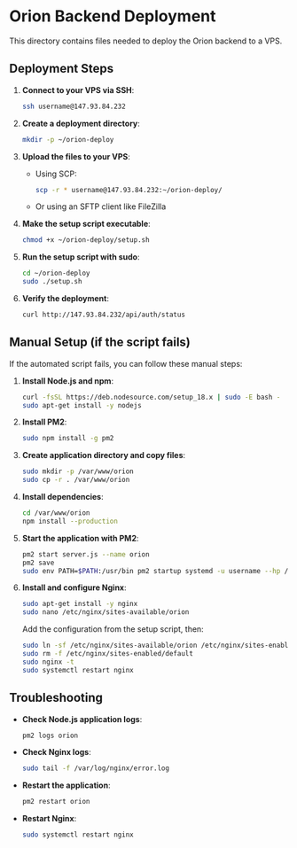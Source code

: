 # Orion Backend Deployment

This directory contains files needed to deploy the Orion backend to a VPS.

## Deployment Steps

1. **Connect to your VPS via SSH**:
   ```bash
   ssh username@147.93.84.232
   ```

2. **Create a deployment directory**:
   ```bash
   mkdir -p ~/orion-deploy
   ```

3. **Upload the files to your VPS**:
   - Using SCP:
     ```bash
     scp -r * username@147.93.84.232:~/orion-deploy/
     ```
   - Or using an SFTP client like FileZilla

4. **Make the setup script executable**:
   ```bash
   chmod +x ~/orion-deploy/setup.sh
   ```

5. **Run the setup script with sudo**:
   ```bash
   cd ~/orion-deploy
   sudo ./setup.sh
   ```

6. **Verify the deployment**:
   ```bash
   curl http://147.93.84.232/api/auth/status
   ```

## Manual Setup (if the script fails)

If the automated script fails, you can follow these manual steps:

1. **Install Node.js and npm**:
   ```bash
   curl -fsSL https://deb.nodesource.com/setup_18.x | sudo -E bash -
   sudo apt-get install -y nodejs
   ```

2. **Install PM2**:
   ```bash
   sudo npm install -g pm2
   ```

3. **Create application directory and copy files**:
   ```bash
   sudo mkdir -p /var/www/orion
   sudo cp -r . /var/www/orion
   ```

4. **Install dependencies**:
   ```bash
   cd /var/www/orion
   npm install --production
   ```

5. **Start the application with PM2**:
   ```bash
   pm2 start server.js --name orion
   pm2 save
   sudo env PATH=$PATH:/usr/bin pm2 startup systemd -u username --hp /home/username
   ```

6. **Install and configure Nginx**:
   ```bash
   sudo apt-get install -y nginx
   sudo nano /etc/nginx/sites-available/orion
   ```
   
   Add the configuration from the setup script, then:
   
   ```bash
   sudo ln -sf /etc/nginx/sites-available/orion /etc/nginx/sites-enabled/
   sudo rm -f /etc/nginx/sites-enabled/default
   sudo nginx -t
   sudo systemctl restart nginx
   ```

## Troubleshooting

- **Check Node.js application logs**:
  ```bash
  pm2 logs orion
  ```

- **Check Nginx logs**:
  ```bash
  sudo tail -f /var/log/nginx/error.log
  ```

- **Restart the application**:
  ```bash
  pm2 restart orion
  ```

- **Restart Nginx**:
  ```bash
  sudo systemctl restart nginx
  ``` 